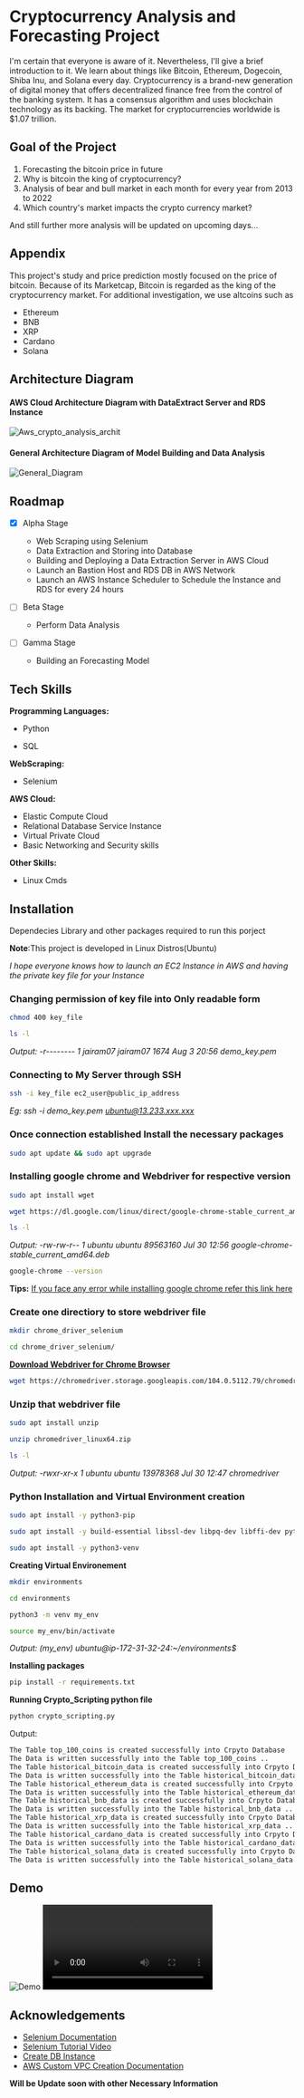 
# Cryptocurrency Analysis and Forecasting Project

I'm certain that everyone is aware of it. Nevertheless, I'll give a brief introduction to it.
We learn about things like Bitcoin, Ethereum, Dogecoin, Shiba Inu, and 
Solana every day. Cryptocurrency is a brand-new generation of digital money that
offers decentralized finance free from the control of the banking system. It has 
a consensus algorithm and uses blockchain technology as its backing. The market for cryptocurrencies worldwide is $1.07 trillion.


## Goal of the Project

1. Forecasting the bitcoin price in future
2. Why is bitcoin the king of cryptocurrency?
3. Analysis of bear and bull market in each month for every year from 2013 to 2022
4. Which country's market impacts the crypto currency market?

 And still further more analysis will be updated on upcoming days...
## Appendix

This project's study and price prediction mostly focused on the price of bitcoin. Because of its Marketcap, Bitcoin is regarded as the king of the cryptocurrency market.
For additional investigation, we use altcoins such as

- Ethereum
- BNB
- XRP
- Cardano
- Solana


## Architecture Diagram

#### AWS Cloud Architecture Diagram with DataExtract Server and RDS Instance

![Aws_crypto_analysis_archit](https://user-images.githubusercontent.com/78978975/182557890-a8d8ba6f-41f7-4591-8688-a224ffeffe8a.jpg)

#### General Architecture Diagram of Model Building and Data Analysis

![General_Diagram](https://user-images.githubusercontent.com/78978975/182557949-06c4b41e-46bf-49d9-be72-00163280cba2.jpg)

## Roadmap

* [x] Alpha Stage
    * Web Scraping using Selenium
    * Data Extraction and Storing into Database
    * Building and Deploying a Data Extraction Server in AWS Cloud
    * Launch an Bastion Host and RDS DB in AWS Network
    * Launch an AWS Instance Scheduler to Schedule the Instance and RDS for every 24 hours

* [ ] Beta Stage
    * Perform Data Analysis

* [ ] Gamma Stage
    * Building an Forecasting Model




## Tech Skills

**Programming Languages:**

* Python

* SQL

**WebScraping:** 

* Selenium

**AWS Cloud:** 

* Elastic Compute Cloud
* Relational Database Service Instance
* Virtual Private Cloud
* Basic Networking and Security skills

**Other Skills:** 

* Linux Cmds


## Installation

Dependecies Library and other packages required to run this porject 

**Note**:This project is developed in Linux Distros(Ubuntu)

*I hope everyone knows how to launch an EC2 Instance in AWS and having the private key file for your Instance*

### Changing permission of key file into Only readable form

```bash
chmod 400 key_file
```
```bash
ls -l
```
*Output: -r-------- 1 jairam07 jairam07     1674 Aug  3 20:56 demo_key.pem* 

### Connecting to My Server through SSH

```bash
ssh -i key_file ec2_user@public_ip_address
```
*Eg: ssh -i demo_key.pem ubuntu@13.233.xxx.xxx*

### Once connection established Install the necessary packages
```bash
sudo apt update && sudo apt upgrade
```

### Installing google chrome and Webdriver for respective version
```bash
sudo apt install wget
```
```bash
wget https://dl.google.com/linux/direct/google-chrome-stable_current_amd64.deb
```
```bash
ls -l
```
*Output: -rw-rw-r-- 1 ubuntu ubuntu 89563160 Jul 30 12:56 google-chrome-stable_current_amd64.deb*

```bash
google-chrome --version
```
**Tips:** [If you face any error while installing google chrome refer this link here](https://askubuntu.com/questions/220960/cannot-install-google-chrome-how-do-i-fix-it)

### Create one directiory to store webdriver file
```bash
mkdir chrome_driver_selenium
```
```bash
cd chrome_driver_selenium/
```
[**Download Webdriver for Chrome Browser**](https://chromedriver.chromium.org/downloads)


```bash
wget https://chromedriver.storage.googleapis.com/104.0.5112.79/chromedriver_linux64.zip
```
### Unzip that webdriver file
```bash
sudo apt install unzip
```
```bash
unzip chromedriver_linux64.zip
```
```bash
ls -l
```
*Output: -rwxr-xr-x 1 ubuntu ubuntu 13978368 Jul 30 12:47 chromedriver*

### Python Installation and Virtual Environment creation

```bash
sudo apt install -y python3-pip
```
```bash
sudo apt install -y build-essential libssl-dev libpq-dev libffi-dev python3-dev
```
```bash
sudo apt install -y python3-venv
```
**Creating Virtual Environement**
```bash
mkdir environments
```
```bash
cd environments
```
```bash
python3 -m venv my_env
```
```bash
source my_env/bin/activate
```
*Output: (my_env) ubuntu@ip-172-31-32-24:~/environments$*

**Installing packages**
```bash
pip install -r requirements.txt
```
**Running Crypto_Scripting python file**
```bash
python crypto_scripting.py
```
Output:
```bash
The Table top_100_coins is created successfully into Crpyto Database
The Data is written successfully into the Table top_100_coins ..
The Table historical_bitcoin_data is created successfully into Crpyto Database
The Data is written successfully into the Table historical_bitcoin_data ..
The Table historical_ethereum_data is created successfully into Crpyto Database
The Data is written successfully into the Table historical_ethereum_data ..
The Table historical_bnb_data is created successfully into Crpyto Database
The Data is written successfully into the Table historical_bnb_data ..
The Table historical_xrp_data is created successfully into Crpyto Database
The Data is written successfully into the Table historical_xrp_data ..
The Table historical_cardano_data is created successfully into Crpyto Database
The Data is written successfully into the Table historical_cardano_data ..
The Table historical_solana_data is created successfully into Crpyto Database
The Data is written successfully into the Table historical_solana_data ..
```



    
## Demo

![Demo](https://user-images.githubusercontent.com/78978975/182712217-b7af9c90-0903-4346-8c96-cfe254f57312.gif)
![simple](https://user-images.githubusercontent.com/78978975/182714419-7db78a16-b206-4140-9eea-2267b2ffee12.mp4)


## Acknowledgements

 - [Selenium Documentation](https://selenium-python.readthedocs.io/)
 - [Selenium Tutorial Video](https://youtu.be/o3tYiyE_OXE)
 - [Create DB Instance](https://docs.aws.amazon.com/AmazonRDS/latest/UserGuide/CHAP_Tutorials.WebServerDB.CreateDBInstance.html)
 - [AWS Custom VPC Creation Documentation](https://docs.aws.amazon.com/AmazonRDS/latest/UserGuide/CHAP_Tutorials.WebServerDB.CreateVPC.html#CHAP_Tutorials.WebServerDB.CreateVPC.VPCAndSubnets)

**Will be Update soon with other Necessary Information**

